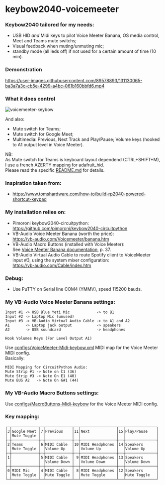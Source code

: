 # keybow2040-voicemeeter

### Keybow2040 tailored for my needs:
  - USB HID *and* Midi keys to pilot Voice Meeter Banana, OS media control, Meet and Teams mute switchs;
  - Visual feedback when muting/unmuting mic;
  - standby mode (all leds off) if not used for a certain amount of time (10 min).

### Demonstration

https://user-images.githubusercontent.com/89578893/131130065-ba3a7a3c-cb5e-4299-a4bc-061b160bbfd6.mp4

### What it does control 

![voicemeeter-keybow](https://user-images.githubusercontent.com/89578893/131132043-4670462a-669e-4495-9d9d-ae1357e7f5e8.png)

And also:
- Mute switch for Teams;
- Mute switch for Google Meet;
- Multimedia: Previous, Next Track and Play/Pause; Volume keys (hooked to A1 output level in Voice Meeter).

NB:  
As Mute switch for Teams is keyboard layout dependend (CTRL+SHIFT+M), I use a french AZERTY mapping for adafruit_hid.  
Please read the specific [README.md](lib/adafruit_hid_fr/README.md) for details.

### Inspiration taken from:
- https://www.tomshardware.com/how-to/build-rp2040-powered-shortcut-keypad

### My installation relies on:
- Pimoroni keybow2040-circuitpython:  
    https://github.com/pimoroni/keybow2040-circuitpython
- VB-Audio Voice Meeter Banana (worth the price):  
    https://vb-audio.com/Voicemeeter/banana.htm
- VB-Audio Macro Buttons (installed with Voice Meeter):  
    See [Voice Meeter Banana documentation](https://vb-audio.com/Voicemeeter/VoicemeeterBanana_UserManual.pdf), p. 37.
- VB-Audio Virtual Audio Cable to route Spotify client to VoiceMeeter input #3, using the system mixer configuration:  
    https://vb-audio.com/Cable/index.htm

### Debug:
- Use PuTTY on Serial line COM4 (YMMV), speed 115200 bauds.

### My VB-Audio Voice Meeter Banana settings:

    Input #1 -> USB Blue Yeti Mic            -> to B1
    Input #2 -> Laptop Mic (unused)
    Input #3 -> VB-Audio Virtual Audio Cable -> to A1 and A2
    A1       -> Laptop jack output           -> speakers
    A2       -> USB soundcard                -> headphones

    Hook Volumes Keys (For Level Output A1)

Use [configs/VoiceMeeter-Midi-keybow.xml](configs/VoiceMeeter-Midi-keybow.xml) MIDI map for the Voice Meeter MIDI config.  
Basically:

    MIDI Mapping for CircuitPython Audio:
    Mute Strip #1 -> Note on C1 (36)
    Mute Strip #3 -> Note On E1 (40)
    Mute BUS A2   -> Note On G#1 (44)

### My VB-Audio Macro Buttons settings:

Use [configs/MacroButtons-Midi-keybow](configs/MacroButtons-Midi-keybow) for the Voice Meeter MIDI config.

### Key mapping:

    ┌─┬────────────┬─┬────────────┬──┬────────────────┬──┬──────────────┐
    │3│Google Meet │7│Previous    │11│Next            │15│Play/Pause    │
    │ │Mute Toggle │ │            │  │                │  │              │
    ├─┼────────────┼─┼────────────┼──┼────────────────┼──┼──────────────┤
    │2│Teams       │6│MIDI Cable  │10│MIDI Headphones │14│Speakers      │
    │ │Mute Toggle │ │Volume Up   │  │Volume Up       │  │Volume Up     │
    ├─┼────────────┼─┼────────────┼──┼────────────────┼──┼──────────────┤
    │1│            │5│MIDI Cable  │ 9│MIDI Headphones │13│Speakers      │
    │ |            │ │Volume Down │  │Volume Down     │  │Volume Down   │
    ├─┼────────────┼─┼────────────┼──┼────────────────┼──┼──────────────┤
    │0│MIDI Mic    │4│MIDI Cable  │ 8│MIDI Headphones │12│Speakers      │
    │ │Mute Toggle │ │Mute Toggle │  │Mute Toggle     │  │Mute Toggle   │
    └─┴────────────┴─┴────────────┴──┴────────────────┴──┴──────────────┘
